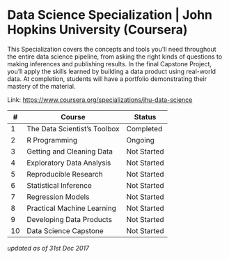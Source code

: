 # Data Science Specialization | John Hopkins University (Coursera)

This Specialization covers the concepts and tools you'll need throughout the entire data science pipeline, from asking the right kinds of questions to making inferences and publishing results. In the final Capstone Project, you’ll apply the skills learned by building a data product using real-world data. At completion, students will have a portfolio demonstrating their mastery of the material.

Link: https://www.coursera.org/specializations/jhu-data-science

| # | Course | Status |
| --- | --- | --- |
| 1 | The Data Scientist’s Toolbox | Completed |
| 2 | R Programming | Ongoing |
| 3 | Getting and Cleaning Data | Not Started |
| 4 | Exploratory Data Analysis | Not Started |
| 5 | Reproducible Research | Not Started |
| 6 | Statistical Inference | Not Started |
| 7 | Regression Models | Not Started |
| 8 | Practical Machine Learning | Not Started |
| 9 | Developing Data Products | Not Started |
| 10 | Data Science Capstone | Not Started |

*updated as of 31st Dec 2017*

